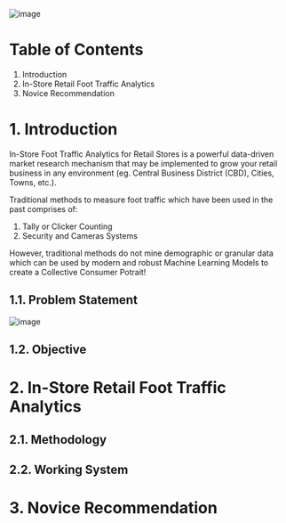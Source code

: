 ![image](https://user-images.githubusercontent.com/87763082/126652641-53e34715-e0a1-4fdc-b0a1-9f3ceb9b12cf.png)

# Table of Contents 
1. Introduction 
2. In-Store Retail Foot Traffic Analytics
3. Novice Recommendation 

# 1. Introduction

In-Store Foot Traffic Analytics for Retail Stores is a powerful data-driven market research mechanism that may be implemented to grow your retail business in any environment (eg. Central Business District (CBD), Cities, Towns, etc.).

Traditional methods to measure foot traffic which have been used in the past comprises of:
1. Tally or Clicker Counting
2. Security and Cameras Systems

However, traditional methods do not mine demographic or granular data which can be used by modern and robust Machine Learning Models to create a Collective Consumer Potrait!

## 1.1. Problem Statement 

![image](https://user-images.githubusercontent.com/87763082/126674641-ed0c262a-ebf9-4c2c-ae3d-836ad6203421.png)

## 1.2. Objective 

# 2. In-Store Retail Foot Traffic Analytics 
## 2.1. Methodology
## 2.2. Working System

# 3. Novice Recommendation 

